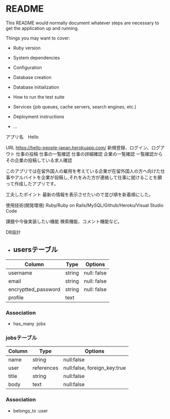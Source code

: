# README

This README would normally document whatever steps are necessary to get the
application up and running.

Things you may want to cover:

* Ruby version

* System dependencies

* Configuration

* Database creation

* Database initialization

* How to run the test suite

* Services (job queues, cache servers, search engines, etc.)

* Deployment instructions

* ...


アプリ名　Hello

URL https://hello-people-japan.herokuapp.com/
新規登録、ログイン、ログアウト
仕事の投稿
仕事の一覧確認
仕事の詳細確認
企業の一覧確認
一覧確認からその企業の投稿している求人確認


このアプリでは在留外国人の雇用を考えている企業が在留外国人の方へ向けた仕事やアルバイトを企業が投稿し,それをみた方が連絡して仕事に就けることを願って作成したアプリです。

工夫したポイント
最新の情報を表示させたいので並び順を新着順にした。

使用技術(開発環境)
Ruby/Ruby on Rails/MySQL/Github/Heroku/Visual Studio Code

課題や今後実装したい機能
検索機能、コメント機能など。

DB設計
* ## usersテーブル
|Column|Type|Options|
|------|----|-------|
|username|string|null: false|
|email|string|null: false|
|encryptted_password|string|null: false|
|profile|text|
### Association
- has_many :jobs


### jobsテーブル
|Column|Type|Options|
|------|----|-------|
|name|string|null:false|
|user|references|null:false, foreign_key:true|
|title|string|null:false|
|body|text|null:false|

### Association
- belongs_to :user